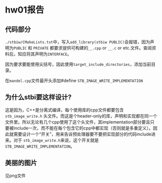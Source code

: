 # hw01报告

## 代码部分
`./stbiw/CMakeLists.txt`中，写入`add_library(stbiw PUBLIC)`会报错，因为声明为`PUBLIC` 和 `PRIVATE` 都要求提供可构建的`__.cpp` or `__.c` or etc.文件。查阅资料后，知应将其声明为`INTERFACE`。

因为要求要能使用尖括号，因此使用`target_include_directories`，添加当前目录。

在`mandel.cpp`文件最开头添加#define `STB_IMAGE_WRITE_IMPLEMENTATION`

## 为什么stbi要这样设计?
这是因为，C++是分离式编译，每个使用库的cpp文件都要包含  `stb_image_write.h` 头文件。而这是个header-only的库，声明和实现都在同一个文件里。所以无论有几个cpp使用了这个头文件，其implementation部分要且只要被include一次，而不能在每个包含它的cpp中都实现（否则就是多重定义）。因此就需要设计一个“开关”，用来告诉预处理器要不要把实现部分的代码include进来。对于 `stb_image_write.h`来说，这个开关就是`STB_IMAGE_WRITE_IMPLEMENTATION`。

## 美丽的图片
见png文件
